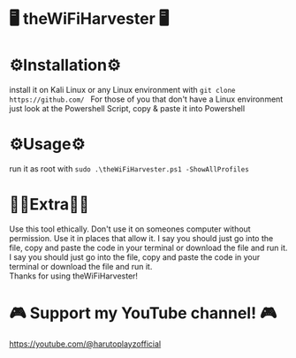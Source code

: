 # 🖥 theWiFiHarvester 🖥 

# ⚙Installation⚙
install it on Kali Linux or any Linux environment with ```git clone https://github.com/ ```
For those of you that don't have a Linux environment just look at the Powershell Script, copy & paste it into Powershell

# ⚙Usage⚙
run it as root with ```sudo .\theWiFiHarvester.ps1 -ShowAllProfiles```

# 👨‍💻Extra👨‍💻
Use this tool ethically. Don't use it on someones computer without permission. Use it in places that allow it. I say you should just go into the file, copy and paste the code in your terminal or download the file and run it. I say you should just go into the file, copy and paste the code in your terminal or download the file and run it.
<br>
Thanks for using theWiFiHarvester!

# 🎮 Support my YouTube channel! 🎮
https://youtube.com/@harutoplayzofficial
